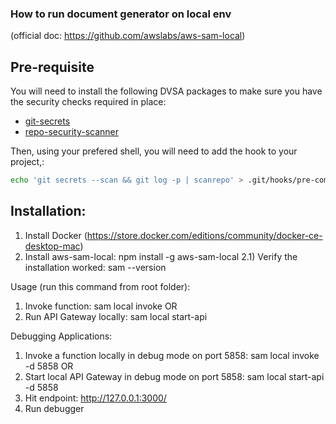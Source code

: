 ### How to run document generator on local env

(official doc: https://github.com/awslabs/aws-sam-local)

## Pre-requisite

You will need to install the following DVSA packages to make sure you have the security checks required in place:

- [git-secrets](https://github.com/awslabs/git-secrets)
- [repo-security-scanner](https://github.com/UKHomeOffice/repo-security-scanner)

Then, using your prefered shell, you will need to add the hook to your project,:

```sh
echo 'git secrets --scan && git log -p | scanrepo' > .git/hooks/pre-commit && chmod +x .git/hooks/pre-commit
```

## Installation:

1. Install Docker (https://store.docker.com/editions/community/docker-ce-desktop-mac)
2. Install aws-sam-local: npm install -g aws-sam-local
   2.1) Verify the installation worked: sam --version

Usage (run this command from root folder):

1. Invoke function: sam local invoke <function logical id>
   OR
2. Run API Gateway locally: sam local start-api

Debugging Applications:

1. Invoke a function locally in debug mode on port 5858: sam local invoke -d 5858 <function logical id>
   OR
2. Start local API Gateway in debug mode on port 5858: sam local start-api -d 5858
3. Hit endpoint: http://127.0.0.1:3000/<function logical id>
4. Run debugger
